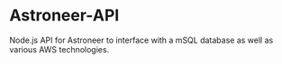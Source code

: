 # Astroneer-API

Node.js API for Astroneer to interface with a mSQL database as well as various AWS technologies.